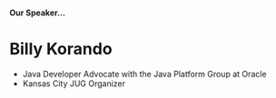 #### Our Speaker...

# Billy Korando
- Java Developer Advocate with the Java Platform Group at Oracle
- Kansas City JUG Organizer
